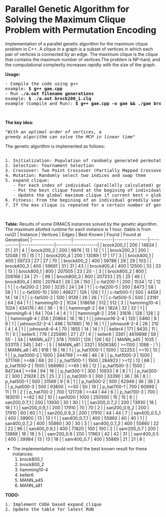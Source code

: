 # Parallel Genetic Algorithm for Solving the Maximum Clique Problem with Permutation Encoding

Implementation of a parallel genetic algorithm for the maximum clique problem in C++. A clique in a graph is a subset of vertices in which each pair of vertices is connected by an edge. The maximum clique is the clique that contains the maximum number of vertices.The problem is NP-hard, and the computational complexity increases rapidly with the size of the graph.

<b>Usage:</b>
<pre>
- Compile the code using g++
example: <b>$ g++ gae.cpp</b>
- Run <b>./a.out filename generations</b>
example: <b>$ ./a.out brock200_1.clq</b>
example (Compile and Run): <b>$ g++ gae.cpp -o gae && ./gae brock400_1.clq</b>
</pre><br>

<b>The key idea:</b> <pre>_"With an optimal order of vertices, a greedy algorithm can solve the MCP in linear time"_</pre>

The genetic algorithm is implemented as follows:
<pre>
   
1. Initialization: Population of randomly generated permutation of vertices
2. Selection: Tournament Selection
3. Crossover: Two Point Crossover (Partially Mapped Crossover)
4. Mutation: Randomly select two indices and swap them
5. expand_clique:
   - For each index of individual (parallelly calculated) greedily search for a clique
   - Put the best clique found at the begining of individual
   - Update the global maximum clique if current best > global maximum.
6. Fitness: From the begining of an individual greedily search for a clique
7. If the max clique is repeated for a certain number of generations, then regenerate the population (step 1).
</pre><br>

**Table:** Results of some DIMACS instances solved by the genetic algorithm. The maximum allotted runtime for each instance is 1 hour. (table is from run2)
| Instance           | Vertices           | Edges           | Best Known | Found           | Found at<br> Generation|
|--------------------|--------------------|-----------------|------------|-----------------|---------------------|
| brock200_1         | 200                | 14834           | 21         | 21              | 4                   |
| brock200_2         | 200                | 9876            | 12         | 12              | 1                   |
| brock200_3         | 200                | 12048           | 15         | 15              | 1                   |
| brock200_4         | 200                | 13089           | 17         | 17              | 3                   |
| brock400_1         | 400                | 59723           | 27         | 27              | 70                  |
| brock400_2         | 400                | 59786           | 29         | 29              | 103                 |
| brock400_3         | 400                | 59681           | 31         | 31              | 43                  |
| brock400_4         | 400                | 12500           | 33         | 33              | 13                  |
| brock800_1         | 800                | 207505          | 23         | 20     -        | 3                   |
| brock800_2         | 800                | 208166          | 24         | 21     -        | 99                  |
| brock800_3         | 800                | 207333          | 25         | 25              | 46                  |
| brock800_4         | 800                | 207643          | 26         | 26              | 150                 |
| c-fat200-1         | 200                | 1534            | 12         | 12              | 1                   |
| c-fat200-2         | 200                | 3235            | 24         | 24              | 1                   |
| c-fat200-5         | 200                | 8473            | 58         | 58              | 1                   |
| c-fat500-10        | 500                | 46627           | 126        | 126             | 1                   |
| c-fat500-1         | 500                | 4459            | 14         | 14              | 1                   |
| c-fat500-2         | 500                | 9139            | 26         | 26              | 1                   |
| c-fat500-5         | 500                | 23191           | 64         | 64              | 1                   |
| hamming10-2        | 1024               | 518656          | 512        | 512             | 3                   |
| hamming10-4        | 1024               | 434176          | 40         | 36     -        | 9                   |
| hamming6-2         | 64                 | 1824            | 32         | 32              | 1                   |
| hamming6-4         | 64                 | 704             | 4          | 4               | 1                   |
| hamming8-2         | 256                | 31616           | 128        | 128             | 2                   |
| hamming8-4         | 256                | 20864           | 16         | 16              | 1                   |
| johnson16-2-4      | 120                | 5460            | 8          | 8               | 1                   |
| johnson32-2-4      | 496                | 107880          | 16         | 16              | 1                   |
| johnson8-2-4       | 28                 | 210             | 4          | 4               | 1                   |
| johnson8-4-4       | 70                 | 1855            | 14         | 14              | 1                   |
| keller4            | 171                | 9435            | 11         | 11              | 0                   |
| keller5            | 776                | 225990          | 27         | 27              | 6                   |
| keller6            | 3361               | 4619898         | 59         | 55     -        | 34                  |
| MANN_a27           | 378                | 70551           | 126        | 126             | 62                  |
| MANN_a45           | 1035               | 533115          | 345        | 341    -        | 5                   |
| MANN_a81           | 3321               | 5506380         | >=1100     | 1088   -        | 1                   |
| MANN_a9            | 45                 | 918             | 16         | 16              | 1                   |
| p_hat1000-1        | 1000               | 122253          | >=10       | 10              | 1                   |
| p_hat1000-2        | 1000               | 244799          | >=46       | 46              | 8                   |
| p_hat1000-3        | 1000               | 371746          | >=68       | 68              | 20                  |
| p_hat1500-1        | 1500               | 284923          | >=12       | 12              | 68                  |
| p_hat1500-2        | 1500               | 568960          | >=65       | 65              | 12                  |
| p_hat1500-3        | 1500               | 847244          | >=94       | 94              | 16                  |
| p_hat300-1         | 300                | 10933           | 8          | 8               | 1                   |
| p_hat300-2         | 300                | 21928           | 25         | 25              | 2                   |
| p_hat300-3         | 300                | 33390           | 36         | 36              | 8                   |
| p_hat500-1         | 500                | 31569           | 9          | 9               | 1                   |
| p_hat500-2         | 500                | 62946           | 36         | 36              | 3                   |
| p_hat500-3         | 500                | 93800           | >=50       | 50              | 19                  |
| p_hat700-1         | 700                | 60999           | 11         | 11              | 2                   |
| p_hat700-2         | 700                | 121728          | >=44       | 44              | 6                   |
| p_hat700-3         | 700                | 183010          | >=62       | 62              | 10                  |
| san1000            | 1000               | 250500          | 15         | 15              | 6                   |
| san200_0.7_1       | 200                | 13930           | 30         | 30              | 1                   |
| san200_0.7_2       | 200                | 13930           | 18         | 18              | 1                   |
| san200_0.9_1       | 200                | 17910           | 70         | 70              | 2                   |
| san200_0.9_2       | 200                | 17910           | 60         | 60              | 1                   |
| san200_0.9_3       | 200                | 17910           | 44         | 44              | 7                   |
| san400_0.5_1       | 400                | 39900           | 13         | 13              | 1                   |
| san400_0.7_1       | 400                | 55860           | 40         | 40              | 1                   |
| san400_0.7_2       | 400                | 55860           | 30         | 30              | 3                   |
| san400_0.7_3       | 400                | 55860           | 22         | 22              | 96                  |
| san400_0.9_1       | 400                | 71820           | 100        | 100             | 2                   |
| sanr200_0.7        | 200                | 13868           | 18         | 18              | 5                   |
| sanr200_0.9        | 200                | 17863           | 42         | 42              | 31                  |
| sanr400_0.5        | 400                | 39984           | 13         | 13              | 18                  |
| sanr400_0.7        | 400                | 55869           | 21         | 21              | 8                   |

- The implementation could not find the best known result for these instances:
     1. brock800_1
     2. brock800_2
     3. hamming10-4
     4. keller6
     5. MANN_a45
     6. MANN_a81

<b>TODO:</b>
<pre>
1. Implement CUDA based expand_clique
2. Update the table for latest RUN
</pre>
